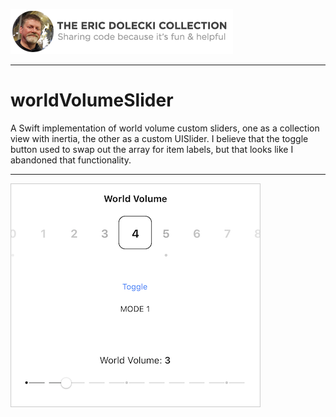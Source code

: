 ![header](./ed-badge.png)

----

# worldVolumeSlider

A Swift implementation of world volume custom sliders, one as a collection view with inertia, the other as a custom UISlider. I believe that the toggle button used to swap out the array for item labels, but that looks like I abandoned that functionality. 

----

![screenshot](./screenshot.png)

